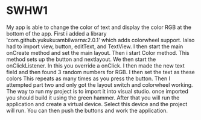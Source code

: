 # SWHW1
My app is able to change the color of text and display the color RGB at the bottom of the app.
First i added a library 'com.github.yukuku:ambilwarna:2.0.1' which adds colorwheel support. Ialso had to import
view, button, editText, and TextView. I then start the main onCreate method and set the main layout. Then i start 
Color method. This method sets up the button and nextlayout. We then start the onClickListener. In this you override a 
onClick. I then made the new text field and then found 3 random numbers for RGB. I then set the text as these colors
This repeats as many times as you press the button. Then I attempted part two and only got the layout switch and
colorwheel working.
The way to run my project is to import it into visual studio. once imported you should build it using the green 
hammer. After that you will run the application and create a virtual device. Select this device and the project will
run. You can then push the buttons and work the application.
